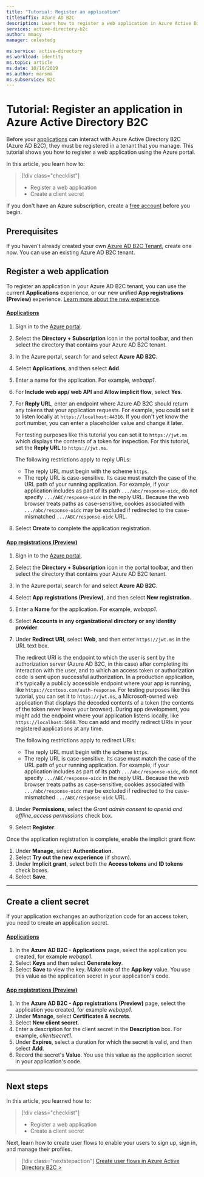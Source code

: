 ```yaml
---
title: "Tutorial: Register an application"
titleSuffix: Azure AD B2C
description: Learn how to register a web application in Azure Active Directory B2C using the Azure portal.
services: active-directory-b2c
author: mmacy
manager: celestedg

ms.service: active-directory
ms.workload: identity
ms.topic: article
ms.date: 10/16/2019
ms.author: marsma
ms.subservice: B2C
---
```


# Tutorial: Register an application in Azure Active Directory B2C

Before your [applications](application-types.md) can interact with Azure Active Directory B2C (Azure AD B2C), they must be registered in a tenant that you manage. This tutorial shows you how to register a web application using the Azure portal.

In this article, you learn how to:

> [!div class="checklist"]
> * Register a web application
> * Create a client secret

If you don't have an Azure subscription, create a [free account](https://azure.microsoft.com/free/?WT.mc_id=A261C142F) before you begin.

## Prerequisites

If you haven't already created your own [Azure AD B2C Tenant](tutorial-create-tenant.md), create one now. You can use an existing Azure AD B2C tenant.

## Register a web application

To register an application in your Azure AD B2C tenant, you can use the current **Applications** experience, or our new unified **App registrations (Preview)** experience. [Learn more about the new experience](https://aka.ms/b2cappregintro).

#### [Applications](#tab/applications/)

1. Sign in to the [Azure portal](https://portal.azure.com).
1. Select the **Directory + Subscription** icon in the portal toolbar, and then select the directory that contains your Azure AD B2C tenant.
1. In the Azure portal, search for and select **Azure AD B2C**.
1. Select **Applications**, and then select **Add**.
1. Enter a name for the application. For example, *webapp1*.
1. For **Include web app/ web API** and **Allow implicit flow**, select **Yes**.
1. For **Reply URL**, enter an endpoint where Azure AD B2C should return any tokens that your application requests. For example, you could set it to listen locally at `https://localhost:44316`. If you don't yet know the port number, you can enter a placeholder value and change it later.

    For testing purposes like this tutorial you can set it to `https://jwt.ms` which displays the contents of a token for inspection. For this tutorial, set the **Reply URL** to `https://jwt.ms`.

    The following restrictions apply to reply URLs:

    * The reply URL must begin with the scheme `https`.
    * The reply URL is case-sensitive. Its case must match the case of the URL path of your running application. For example, if your application includes as part of its path `.../abc/response-oidc`,  do not specify `.../ABC/response-oidc` in the reply URL. Because the web browser treats paths as case-sensitive, cookies associated with `.../abc/response-oidc` may be excluded if redirected to the case-mismatched `.../ABC/response-oidc` URL.

1. Select **Create** to complete the application registration.

#### [App registrations (Preview)](#tab/app-reg-preview/)

1. Sign in to the [Azure portal](https://portal.azure.com).
1. Select the **Directory + Subscription** icon in the portal toolbar, and then select the directory that contains your Azure AD B2C tenant.
1. In the Azure portal, search for and select **Azure AD B2C**.
1. Select **App registrations (Preview)**, and then select **New registration**.
1. Enter a **Name** for the application. For example, *webapp1*.
1. Select **Accounts in any organizational directory or any identity provider**.
1. Under **Redirect URI**, select **Web**, and then enter `https://jwt.ms` in the URL text box.

    The redirect URI is the endpoint to which the user is sent by the authorization server (Azure AD B2C, in this case) after completing its interaction with the user, and to which an access token or authorization code is sent upon successful authorization. In a production application, it's typically a publicly accessible endpoint where your app is running, like `https://contoso.com/auth-response`. For testing purposes like this tutorial, you can set it to `https://jwt.ms`, a Microsoft-owned web application that displays the decoded contents of a token (the contents of the token never leave your browser). During app development, you might add the endpoint where your application listens locally, like `https://localhost:5000`. You can add and modify redirect URIs in your registered applications at any time.

    The following restrictions apply to redirect URIs:

    * The reply URL must begin with the scheme `https`.
    * The reply URL is case-sensitive. Its case must match the case of the URL path of your running application. For example, if your application includes as part of its path `.../abc/response-oidc`,  do not specify `.../ABC/response-oidc` in the reply URL. Because the web browser treats paths as case-sensitive, cookies associated with `.../abc/response-oidc` may be excluded if redirected to the case-mismatched `.../ABC/response-oidc` URL.

1. Under **Permissions**, select the *Grant admin consent to openid and offline_access permissions* check box.
1. Select **Register**.

Once the application registration is complete, enable the implicit grant flow:

1. Under **Manage**, select **Authentication**.
1. Select **Try out the new experience** (if shown).
1. Under **Implicit grant**, select both the **Access tokens** and **ID tokens** check boxes.
1. Select **Save**.

* * *

## Create a client secret

If your application exchanges an authorization code for an access token, you need to create an application secret.

#### [Applications](#tab/applications/)

1. In the **Azure AD B2C - Applications** page, select the application you created, for example *webapp1*.
1. Select **Keys** and then select **Generate key**.
1. Select **Save** to view the key. Make note of the **App key** value. You use this value as the application secret in your application's code.

#### [App registrations (Preview)](#tab/app-reg-preview/)

1. In the **Azure AD B2C - App registrations (Preview)** page, select the application you created, for example *webapp1*.
1. Under **Manage**, select **Certificates & secrets**.
1. Select **New client secret**.
1. Enter a description for the client secret in the **Description** box. For example, *clientsecret1*.
1. Under **Expires**, select a duration for which the secret is valid, and then select **Add**.
1. Record the secret's **Value**. You use this value as the application secret in your application's code.

* * *

## Next steps

In this article, you learned how to:

> [!div class="checklist"]
> * Register a web application
> * Create a client secret

Next, learn how to create user flows to enable your users to sign up, sign in, and manage their profiles.

> [!div class="nextstepaction"]
> [Create user flows in Azure Active Directory B2C >](tutorial-create-user-flows.md)
